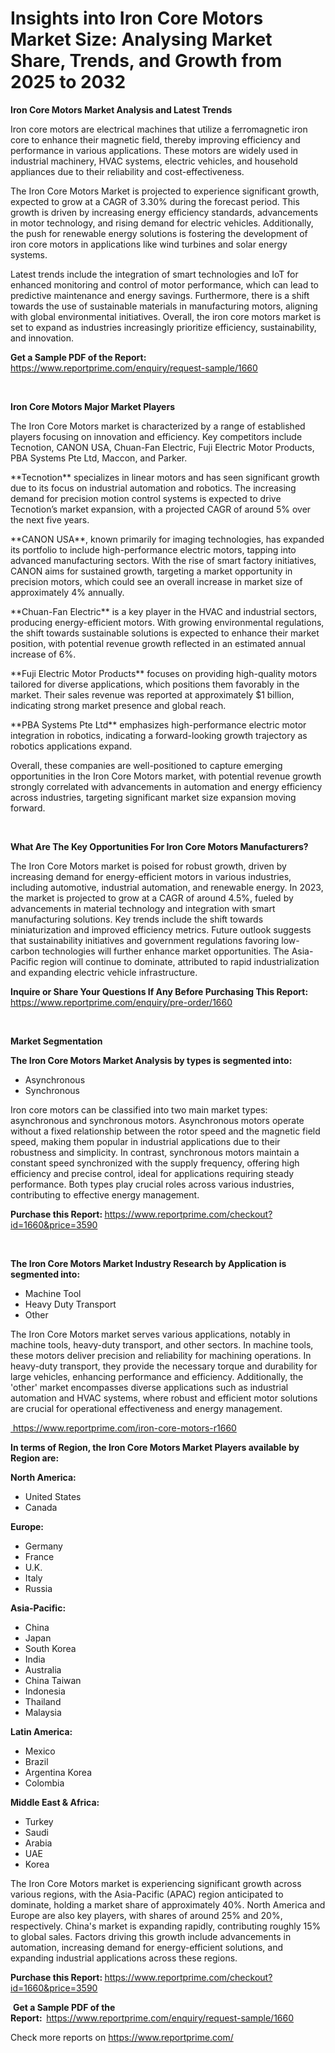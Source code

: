 <p><h1>Insights into Iron Core Motors Market Size: Analysing Market Share, Trends, and Growth from 2025 to 2032</h1></p><p><strong>Iron Core Motors Market Analysis and Latest Trends</strong></p>
<p><p>Iron core motors are electrical machines that utilize a ferromagnetic iron core to enhance their magnetic field, thereby improving efficiency and performance in various applications. These motors are widely used in industrial machinery, HVAC systems, electric vehicles, and household appliances due to their reliability and cost-effectiveness.</p><p>The Iron Core Motors Market is projected to experience significant growth, expected to grow at a CAGR of 3.30% during the forecast period. This growth is driven by increasing energy efficiency standards, advancements in motor technology, and rising demand for electric vehicles. Additionally, the push for renewable energy solutions is fostering the development of iron core motors in applications like wind turbines and solar energy systems.</p><p>Latest trends include the integration of smart technologies and IoT for enhanced monitoring and control of motor performance, which can lead to predictive maintenance and energy savings. Furthermore, there is a shift towards the use of sustainable materials in manufacturing motors, aligning with global environmental initiatives. Overall, the iron core motors market is set to expand as industries increasingly prioritize efficiency, sustainability, and innovation.</p></p>
<p><strong>Get a Sample PDF of the Report:&nbsp;</strong> <a href="https://www.reportprime.com/enquiry/request-sample/1660?utm_campaign=3524&utm_medium=2&utm_source=Github&utm_content=ia&utm_term=18032025&utm_id=iron-core-motors">https://www.reportprime.com/enquiry/request-sample/1660</a></p>
<p>&nbsp;</p>
<p><strong>Iron Core Motors Major Market Players</strong></p>
<p><p>The Iron Core Motors market is characterized by a range of established players focusing on innovation and efficiency. Key competitors include Tecnotion, CANON USA, Chuan-Fan Electric, Fuji Electric Motor Products, PBA Systems Pte Ltd, Maccon, and Parker.</p><p>**Tecnotion** specializes in linear motors and has seen significant growth due to its focus on industrial automation and robotics. The increasing demand for precision motion control systems is expected to drive Tecnotion’s market expansion, with a projected CAGR of around 5% over the next five years. </p><p>**CANON USA**, known primarily for imaging technologies, has expanded its portfolio to include high-performance electric motors, tapping into advanced manufacturing sectors. With the rise of smart factory initiatives, CANON aims for sustained growth, targeting a market opportunity in precision motors, which could see an overall increase in market size of approximately 4% annually.</p><p>**Chuan-Fan Electric** is a key player in the HVAC and industrial sectors, producing energy-efficient motors. With growing environmental regulations, the shift towards sustainable solutions is expected to enhance their market position, with potential revenue growth reflected in an estimated annual increase of 6%.</p><p>**Fuji Electric Motor Products** focuses on providing high-quality motors tailored for diverse applications, which positions them favorably in the market. Their sales revenue was reported at approximately $1 billion, indicating strong market presence and global reach.</p><p>**PBA Systems Pte Ltd** emphasizes high-performance electric motor integration in robotics, indicating a forward-looking growth trajectory as robotics applications expand. </p><p>Overall, these companies are well-positioned to capture emerging opportunities in the Iron Core Motors market, with potential revenue growth strongly correlated with advancements in automation and energy efficiency across industries, targeting significant market size expansion moving forward.</p></p>
<p>&nbsp;</p>
<p><strong>What Are The Key Opportunities For Iron Core Motors Manufacturers?</strong></p>
<p><p>The Iron Core Motors market is poised for robust growth, driven by increasing demand for energy-efficient motors in various industries, including automotive, industrial automation, and renewable energy. In 2023, the market is projected to grow at a CAGR of around 4.5%, fueled by advancements in material technology and integration with smart manufacturing solutions. Key trends include the shift towards miniaturization and improved efficiency metrics. Future outlook suggests that sustainability initiatives and government regulations favoring low-carbon technologies will further enhance market opportunities. The Asia-Pacific region will continue to dominate, attributed to rapid industrialization and expanding electric vehicle infrastructure.</p></p>
<p><strong>Inquire or Share Your Questions If Any Before Purchasing This Report:</strong> <a href="https://www.reportprime.com/enquiry/pre-order/1660?utm_campaign=3524&utm_medium=2&utm_source=Github&utm_content=ia&utm_term=18032025&utm_id=iron-core-motors">https://www.reportprime.com/enquiry/pre-order/1660</a></p>
<p>&nbsp;</p>
<p><strong>Market Segmentation</strong></p>
<p><strong>The Iron Core Motors Market Analysis by types is segmented into:</strong></p>
<p><ul><li>Asynchronous</li><li>Synchronous</li></ul></p>
<p><p>Iron core motors can be classified into two main market types: asynchronous and synchronous motors. Asynchronous motors operate without a fixed relationship between the rotor speed and the magnetic field speed, making them popular in industrial applications due to their robustness and simplicity. In contrast, synchronous motors maintain a constant speed synchronized with the supply frequency, offering high efficiency and precise control, ideal for applications requiring steady performance. Both types play crucial roles across various industries, contributing to effective energy management.</p></p>
<p><strong>Purchase this Report:&nbsp;</strong><a href="https://www.reportprime.com/checkout?id=1660&price=3590&utm_campaign=3524&utm_medium=2&utm_source=Github&utm_content=ia&utm_term=18032025&utm_id=iron-core-motors">https://www.reportprime.com/checkout?id=1660&price=3590</a></p>
<p>&nbsp;</p>
<p><strong>The Iron Core Motors Market Industry Research by Application is segmented into:</strong></p>
<p><ul><li>Machine Tool</li><li>Heavy Duty Transport</li><li>Other</li></ul></p>
<p><p>The Iron Core Motors market serves various applications, notably in machine tools, heavy-duty transport, and other sectors. In machine tools, these motors deliver precision and reliability for machining operations. In heavy-duty transport, they provide the necessary torque and durability for large vehicles, enhancing performance and efficiency. Additionally, the 'other' market encompasses diverse applications such as industrial automation and HVAC systems, where robust and efficient motor solutions are crucial for operational effectiveness and energy management.</p></p>
<p><a href="https://www.reportprime.com/iron-core-motors-r1660?utm_campaign=3524&utm_medium=2&utm_source=Github&utm_content=ia&utm_term=18032025&utm_id=iron-core-motors">&nbsp;https://www.reportprime.com/iron-core-motors-r1660</a></p>
<p><strong>In terms of Region, the Iron Core Motors Market Players available by Region are:</strong></p>
<p>
    <p> <strong> North America: </strong>
        <ul>
            <li>United States</li>
            <li>Canada</li>
        </ul>
        </p> 
    <p> <strong> Europe: </strong>
        <ul>
            <li>Germany</li>
            <li>France</li>
            <li>U.K.</li>
            <li>Italy</li>
            <li>Russia</li>
        </ul>
        </p> 
    <p> <strong> Asia-Pacific: </strong>
        <ul>
            <li>China</li>
            <li>Japan</li>
            <li>South Korea</li>
            <li>India</li>
            <li>Australia</li>
            <li>China Taiwan</li>
            <li>Indonesia</li>
            <li>Thailand</li>
            <li>Malaysia</li>
        </ul>
        </p> 
    <p> <strong> Latin America: </strong>
        <ul>
            <li>Mexico</li>
            <li>Brazil</li>
            <li>Argentina Korea</li>
            <li>Colombia</li>
        </ul>
        </p> 
    <p> <strong> Middle East & Africa: </strong>
        <ul>
            <li>Turkey</li>
            <li>Saudi</li>
            <li>Arabia</li>
            <li>UAE</li>
            <li>Korea</li>
        </ul>
    </p>
    </p>
<p><p>The Iron Core Motors market is experiencing significant growth across various regions, with the Asia-Pacific (APAC) region anticipated to dominate, holding a market share of approximately 40%. North America and Europe are also key players, with shares of around 25% and 20%, respectively. China's market is expanding rapidly, contributing roughly 15% to global sales. Factors driving this growth include advancements in automation, increasing demand for energy-efficient solutions, and expanding industrial applications across these regions.</p></p>
<p><strong>Purchase this Report: </strong><a href="https://www.reportprime.com/checkout?id=1660&price=3590&utm_campaign=3524&utm_medium=2&utm_source=Github&utm_content=ia&utm_term=18032025&utm_id=iron-core-motors">https://www.reportprime.com/checkout?id=1660&price=3590</a></p>
<p>&nbsp;<strong>Get a Sample PDF of the Report:&nbsp;&nbsp;</strong><a href="https://www.reportprime.com/enquiry/request-sample/1660?utm_campaign=3524&utm_medium=2&utm_source=Github&utm_content=ia&utm_term=18032025&utm_id=iron-core-motors">https://www.reportprime.com/enquiry/request-sample/1660</a></p>
<p><strong></strong></p>
<p>Check more reports on <a href="https://www.reportprime.com/?utm_campaign=3524&utm_medium=2&utm_source=Github&utm_content=ia&utm_term=18032025&utm_id=iron-core-motors">https://www.reportprime.com/</a></p>